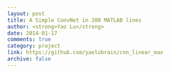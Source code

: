 ```yaml
---
layout: post
title: A Simple ConvNet in 200 MATLAB lines
author: <strong>Yao Lu</strong>
date: 2014-01-17
comments: true
category: project
link: https://github.com/yaolubrain/cnn_linear_max
archive: false
---
```


<div style="clear: both"></div>
